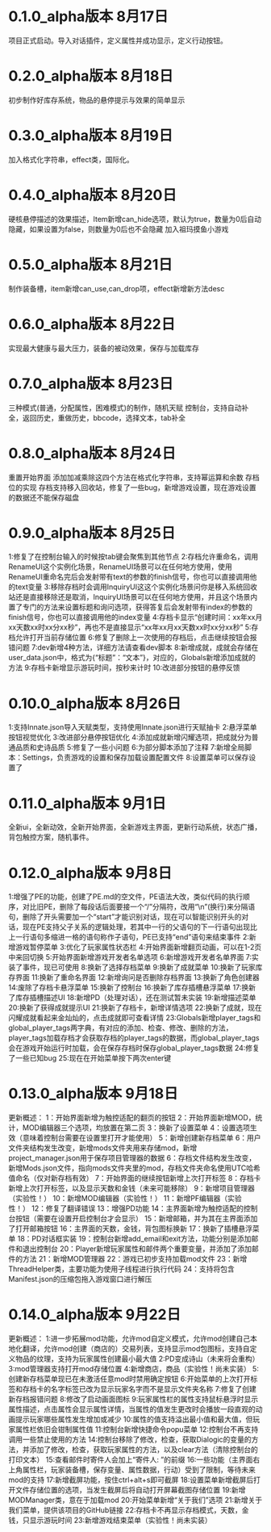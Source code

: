 # 0.1.0_alpha版本 8月17日
项目正式启动。导入对话插件，定义属性并成功显示，定义行动按钮。
# 0.2.0_alpha版本 8月18日
初步制作好库存系统，物品的悬停提示与效果的简单显示
# 0.3.0_alpha版本 8月19日
加入格式化字符串，effect类，国际化。
# 0.4.0_alpha版本 8月20日
硬核悬停描述的效果描述，Item新增can_hide选项，默认为true，数量为0后自动隐藏，如果设置为false，则数量为0后也不会隐藏
加入祖玛摸鱼小游戏
# 0.5.0_alpha版本 8月21日
制作装备槽，item新增can_use,can_drop项，effect新增新方法desc
# 0.6.0_alpha版本 8月22日
实现最大健康与最大压力，装备的被动效果，保存与加载库存
# 0.7.0_alpha版本 8月23日
三种模式(普通，分配属性，困难模式)的制作，随机天赋
控制台，支持自动补全，返回历史，重做历史，bbcode，选择文本，tab补全
# 0.8.0_alpha版本 8月24日
重置开始界面
添加加减乘除这四个方法在格式化字符串，支持幂运算和余数
存档位的实现
存档支持移入回收站，修复了一些bug，新增游戏设置，现在游戏设置的数据还不能保存磁盘
# 0.9.0_alpha版本 8月25日
1:修复了在控制台输入的时候按tab键会聚焦到其他节点
2:存档允许重命名，调用RenameUI这个实例化场景，RenameUI场景可以在任何地方使用，使用RenameUI重命名完后会发射带有text的参数的finish信号，你也可以直接调用他的text变量
3:移除存档时会调用InquiryUI这这个实例化场景问你是移入系统回收站还是直接移除还是取消，InquiryUI场景可以在任何地方使用，并且这个场景内置了专门的方法来设置标题和询问选项，获得答复后会发射带有index的参数的finish信号，你也可以直接调用他的index变量
4:存档卡显示“创建时间：xx年xx月xx天数xx时xx分xx秒”，再也不是直接显示“xx年xx月xx天数xx时xx分xx秒”
5:存档允许打开当前存储位置
6:修复了删除上一次使用的存档后，点击继续按钮会报错问题
7:dev新增4种方法，详细方法请查看dev脚本
8:新增成就，成就会存储在user_data.json中，格式为{“标题”：“文本”}，对应的，Globals新增添加成就的方法
9:存档卡新增显示游玩时间，按秒来计时
10:改进部分按钮的悬停反馈
# 0.10.0_alpha版本 8月26日
1:支持Innate.json导入天赋类型，支持使用Innate.json进行天赋抽卡
2:悬浮菜单按钮视觉优化
3:改进部分悬停按钮优化
4:添加成就新增闪耀选项，把成就分为普通品质和史诗品质
5:修复了一些小问题
6:为部分脚本添加了注释
7:新增全局脚本：Settings，负责游戏的设置和保存加载设置配置文件
8:设置菜单可以保存设置了
# 0.11.0_alpha版本 9月1日
全新ui，全新动效，全新开始界面，全新游戏主界面，更新行动系统，状态广播，背包触控方案，随机事件。
# 0.12.0_alpha版本 9月8日
1:增强了PE的功能，创建了PE.md的空文件，PE语法大改，类似代码的执行顺序，对比旧PE，删除了每段话后面要接一个“/”分隔符，改用“\n”(换行)来分隔语句，删除了开头需要加一个“start”才能识别对话，现在可以智能识别开头的对话，现在PE支持父子关系的逻辑处理，若其中一行的父语句的下一行语句出现比上一行语句多缩进一格的语句称作子语句，PE已支持“end”语句来结束事件
2:新增游戏暂停菜单
3:优化了玩家属性状态栏
4:开始界面新增翻页动画，可以在1-2页中来回切换
5:开始界面新增游戏开发者名单选项
6:新增游戏开发者名单界面
7:实装了事件，现已可使用
8:换新了选择存档菜单
9:换新了成就菜单
10:换新了玩家库存界面
11:换新了重命名界面
12:新增询问是否删除存档界面
13:换新了角色创建器
14:废除了存档卡悬浮菜单
15:换新了控制台
16:换新了库存插槽悬浮菜单
17:换新了库存插槽描述UI
18:新增PD（处理对话），还在测试暂未实装
19:新增描述菜单
20:换新了获得成就提示UI
21:换新了存档卡，新增详情选项
22:换新了成就，现在闪耀成就看起来金灿灿的，点击成就即可查看详情
23:Globals新增player_tags和global_player_tags两字典，有对应的添加、检查、修改、删除的方法，player_tags加载存档才会获取存档的player_tags的数据，而global_player_tags会在游戏开始运行时加载，会在保存存档时保存global_player_tags数据
24:修复了一些已知bug
25:现在在开始菜单按下两次enter键
# 0.13.0_alpha版本 9月18日
 更新概述：
1：开始界面新增为触控适配的翻页的按钮
2：开始界面新增MOD，统计，MOD编辑器三个选项，均放置在第二页
3：换新了设置菜单
4：设置选项生效（意味着控制台需要在设置里打开才能使用）
5：新增创建新存档菜单
6：用户文件夹结构发生改变，新增mods文件夹用来存储mod，新增project_manager.json用于保存项目管理器的数据
6：存档文件结构发生改变，新增Mods.json文件，指向mods文件夹里的mod，存档文件夹命名使用UTC哈希值命名（仅对新存档有效）
7：开始界面的继续按钮新增上次打开标签
8：存档卡新增上次打开标签，以及显示天数和金钱（未来可能移除）
9：新增项目管理器（实验性！）
10：新增MOD编辑器（实验性！）
11：新增PF编辑器（实验性！）
12：修复了翻译错误
13：增强PD功能
14：主界面新增为触控适配的控制台按钮（需要在设置开启控制台才会显示）
15：新增邮箱，并为其在主界面添加了打开邮箱按钮
16：主界面的天数，金钱，背包图标换新
17：换新了插槽悬浮菜单
18：PD对话框实装
19：控制台新增add_email和exit方法，功能分别是添加邮件和退出控制台
20：Player新增玩家属性和邮件两个重要变量，并添加了添加邮件的方法
21：新增MOD管理器
22：游戏已初步支持加载mod文件
23：新增ThreadHelper类，主要功能为使用子线程进行执行代码
24：支持将包含Manifest.json的压缩包拖入游戏窗口进行解压
# 0.14.0_alpha版本 9月22日
更新概述：
1:进一步拓展mod功能，允许mod自定义模式，允许mod创建自己本地化翻译，允许mod创建（商店的）交易列表，支持显示mod包图标，支持自定义物品的纹理，支持为玩家属性创建最小最大值
2:PD变成诗山（未来将会重构）
3:mod管理器支持打开mod存储位置
4:新增商店，商品（实验性！尚未实装）
5:创建新存档菜单现已在未激活任意mod时禁用确定按钮
6:开始菜单的上次打开标签和存档卡的名字标签已改为显示玩家名字而不是显示文件夹名称
7:修复了创建新存档报错问题
8:修改了启动画面图标
9:玩家属性栏的属性支持鼠标悬浮时显示属性描述，点击属性会显示属性详情，当属性的值发生更改时会播放一段直观的动画提示玩家哪些属性发生增加或减少
10:属性的值支持溢出最小值和最大值，但玩家属性栏依旧会钳制属性值
11:控制台新增快捷命令popu菜单
12:控制台不再支持调用一些禁止使用的方法
14:控制台移除了修改，检查，获取Dialogic的变量的方法，并添加了修改，检查，获取玩家属性的方法，以及clear方法（清除控制台的打印文本）
15:查看邮件时寄件人会加上“寄件人: ”的前缀
16:一些功能（主界面右上角属性栏，玩家装备槽，保存变量、属性数据，行动）受到了限制，等待未来mod的支持
17:新增截屏功能，按住ctrl+alt+s即可截屏
18:设置菜单新增截屏后打开文件存储位置的选项，当发生截屏后将自动打开屏幕截图存储位置
19:新增MODManager类，意在于加载mod
20:开始菜单新增“关于我们”选项
21:新增关于我们菜单，提供该项目的GitHub链接
22:存档卡不再显示存档模式，天数，金钱，只显示游玩时间
23:新增游戏结束菜单（实验性！尚未实装）
